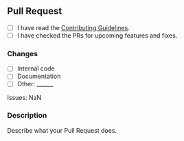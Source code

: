 ## Pull Request

- [ ] I have read the [Contributing Guidelines](https://github.com/typicalbot/typicalbot/blob/master/.github/CONTRIBUTING.md).
- [ ] I have checked the PRs for upcoming features and fixes.

### Changes

- [ ] Internal code
- [ ] Documentation
- [ ] Other: ______

Issues: NaN

### Description

Describe what your Pull Request does.
